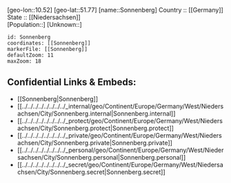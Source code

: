 ﻿---
location: [51.77,10.52] 
mapzoom: [7,12] 
mapmarker: city 
type: City
tags:
- geo/City


SpocWebEntityId: 34370
isDeleted: false
confidential: public

---
[geo-lon::10.52] 
[geo-lat::51.77] 
[name::Sonnenberg] 
Country :: [[Germany]]  
State :: [[Niedersachsen]]  
[Population::] 
[Unknown::] 


```leaflet
id: Sonnenberg
coordinates: [[Sonnenberg]] 
markerFile: [[Sonnenberg]] 
defaultZoom: 11 
maxZoom: 18
```


## Confidential Links & Embeds: 
- [[Sonnenberg|Sonnenberg]]  
- [[../../../../../../../../_internal/geo/Continent/Europe/Germany/West/Niedersachsen/City/Sonnenberg.internal|Sonnenberg.internal]] 
- [[../../../../../../../../_protect/geo/Continent/Europe/Germany/West/Niedersachsen/City/Sonnenberg.protect|Sonnenberg.protect]] 
- [[../../../../../../../../_private/geo/Continent/Europe/Germany/West/Niedersachsen/City/Sonnenberg.private|Sonnenberg.private]] 
- [[../../../../../../../../_personal/geo/Continent/Europe/Germany/West/Niedersachsen/City/Sonnenberg.personal|Sonnenberg.personal]] 
- [[../../../../../../../../_secret/geo/Continent/Europe/Germany/West/Niedersachsen/City/Sonnenberg.secret|Sonnenberg.secret]] 
